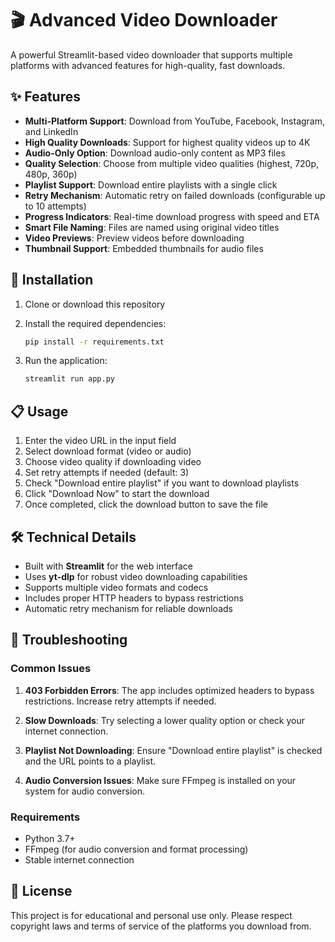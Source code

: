 # 🎬 Advanced Video Downloader

A powerful Streamlit-based video downloader that supports multiple platforms with advanced features for high-quality, fast downloads.

## ✨ Features

- **Multi-Platform Support**: Download from YouTube, Facebook, Instagram, and LinkedIn
- **High Quality Downloads**: Support for highest quality videos up to 4K
- **Audio-Only Option**: Download audio-only content as MP3 files
- **Quality Selection**: Choose from multiple video qualities (highest, 720p, 480p, 360p)
- **Playlist Support**: Download entire playlists with a single click
- **Retry Mechanism**: Automatic retry on failed downloads (configurable up to 10 attempts)
- **Progress Indicators**: Real-time download progress with speed and ETA
- **Smart File Naming**: Files are named using original video titles
- **Video Previews**: Preview videos before downloading
- **Thumbnail Support**: Embedded thumbnails for audio files

## 🚀 Installation

1. Clone or download this repository
2. Install the required dependencies:
   ```bash
   pip install -r requirements.txt
   ```

3. Run the application:
   ```bash
   streamlit run app.py
   ```

## 📋 Usage

1. Enter the video URL in the input field
2. Select download format (video or audio)
3. Choose video quality if downloading video
4. Set retry attempts if needed (default: 3)
5. Check "Download entire playlist" if you want to download playlists
6. Click "Download Now" to start the download
7. Once completed, click the download button to save the file

## 🛠️ Technical Details

- Built with **Streamlit** for the web interface
- Uses **yt-dlp** for robust video downloading capabilities
- Supports multiple video formats and codecs
- Includes proper HTTP headers to bypass restrictions
- Automatic retry mechanism for reliable downloads

## 🔧 Troubleshooting

### Common Issues

1. **403 Forbidden Errors**: The app includes optimized headers to bypass restrictions. Increase retry attempts if needed.

2. **Slow Downloads**: Try selecting a lower quality option or check your internet connection.

3. **Playlist Not Downloading**: Ensure "Download entire playlist" is checked and the URL points to a playlist.

4. **Audio Conversion Issues**: Make sure FFmpeg is installed on your system for audio conversion.

### Requirements

- Python 3.7+
- FFmpeg (for audio conversion and format processing)
- Stable internet connection

## 📝 License

This project is for educational and personal use only. Please respect copyright laws and terms of service of the platforms you download from.
